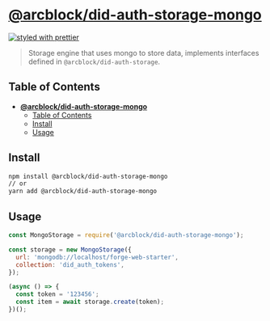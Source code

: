 # [**@arcblock/did-auth-storage-mongo**](https://github.com/arcblock/abt-did-js)

[![styled with prettier](https://img.shields.io/badge/styled_with-prettier-ff69b4.svg)](https://github.com/prettier/prettier)

> Storage engine that uses mongo to store data, implements interfaces defined in `@arcblock/did-auth-storage`.

## Table of Contents

- [**@arcblock/did-auth-storage-mongo**](#arcblockdid-auth-storage-mongo)
  - [Table of Contents](#table-of-contents)
  - [Install](#install)
  - [Usage](#usage)

## Install

```sh
npm install @arcblock/did-auth-storage-mongo
// or
yarn add @arcblock/did-auth-storage-mongo
```

## Usage

```js
const MongoStorage = require('@arcblock/did-auth-storage-mongo');

const storage = new MongoStorage({
  url: 'mongodb://localhost/forge-web-starter',
  collection: 'did_auth_tokens',
});

(async () => {
  const token = '123456';
  const item = await storage.create(token);
})();
```
